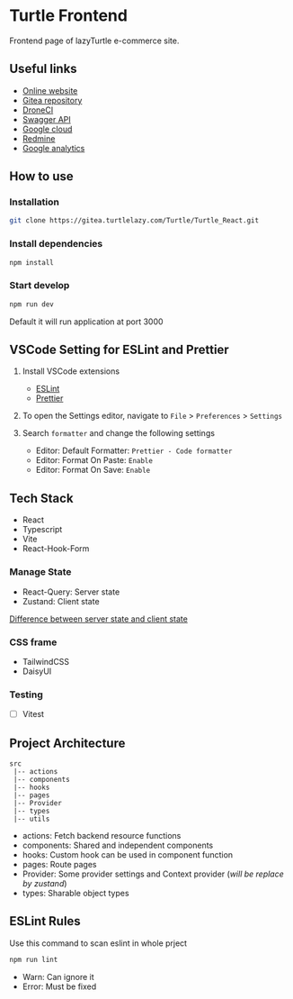 # Turtle Frontend

Frontend page of lazyTurtle e-commerce site.

## Useful links

- [Online website](https://turtle.turtlelazy.com)
- [Gitea repository](https://gitea.turtlelazy.com/Turtle/Turtle_React)
- [DroneCI](https://drone.turtlelazy.com)
- [Swagger API](https://turtle.turtlelazy.com/api/swagger)
- [Google cloud](https://console.cloud.google.com/welcome?project=lazyturtle-393117)
- [Redmine](https://redmine.turtlelazy.com/projects/turtlelazy)
- [Google analytics](https://analytics.google.com/analytics/web/#/p404402597/reports/reportinghub)

## How to use

### Installation

```bash
git clone https://gitea.turtlelazy.com/Turtle/Turtle_React.git
```

### Install dependencies

```bash
npm install
```

### Start develop

```bash
npm run dev
```

Default it will run application at port 3000

## VSCode Setting for ESLint and Prettier

1. Install VSCode extensions

   - [ESLint](https://marketplace.visualstudio.com/items?itemName=dbaeumer.vscode-eslint)
   - [Prettier](https://marketplace.visualstudio.com/items?itemName=esbenp.prettier-vscode)

2. To open the Settings editor, navigate to `File` > `Preferences` > `Settings`

3. Search `formatter` and change the following settings
   - Editor: Default Formatter: `Prettier - Code formatter`
   - Editor: Format On Paste: `Enable`
   - Editor: Format On Save: `Enable`

## Tech Stack

- React
- Typescript
- Vite
- React-Hook-Form

### Manage State

- React-Query: Server state
- Zustand: Client state

[Difference between server state and client state](https://dev.to/jeetvora331/server-state-vs-client-state-in-react-for-beginners-3pl6)

### CSS frame

- TailwindCSS
- DaisyUI

### Testing

- [ ] Vitest

## Project Architecture

```
src
 |-- actions
 |-- components
 |-- hooks
 |-- pages
 |-- Provider
 |-- types
 |-- utils
```

- actions: Fetch backend resource functions
- components: Shared and independent components
- hooks: Custom hook can be used in component function
- pages: Route pages
- Provider: Some provider settings and Context provider (_will be replace by zustand_)
- types: Sharable object types

## ESLint Rules

Use this command to scan eslint in whole prject

```bash
npm run lint
```

- Warn: Can ignore it
- Error: Must be fixed
